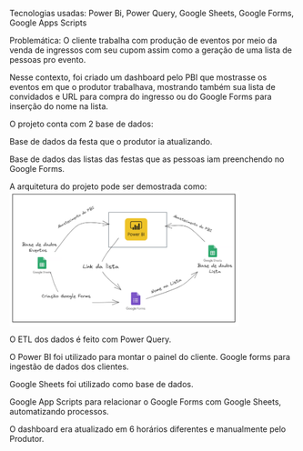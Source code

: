 Tecnologias usadas: Power Bi, Power Query, Google Sheets, Google Forms, Google Apps Scripts 

Problemática: O cliente trabalha com produção de eventos por meio da venda de ingressos com seu cupom assim como a geração de uma lista de pessoas pro evento.  

Nesse contexto, foi criado um dashboard pelo PBI que mostrasse os eventos em que o produtor trabalhava, mostrando também sua lista de convidados e URL para compra do ingresso ou do Google Forms para inserção do nome na lista. 

O projeto conta com 2 base de dados: 

Base de dados da festa que o produtor ia atualizando. 

Base de dados das listas das festas que as pessoas iam preenchendo no Google Forms. 

 

A arquitetura do projeto pode ser demostrada como: 
<img src="imgs/Portfolio_Arquitetura_Google.png" align="center" height=auto width=80%/>

O ETL dos dados é feito com Power Query.  

O Power BI foi utilizado para montar o painel do cliente. Google forms para ingestão de dados dos clientes.  

Google Sheets foi utilizado como base de dados. 

Google App Scripts para relacionar o Google Forms com Google Sheets, automatizando processos. 

O dashboard era atualizado em 6 horários diferentes e manualmente pelo Produtor. 